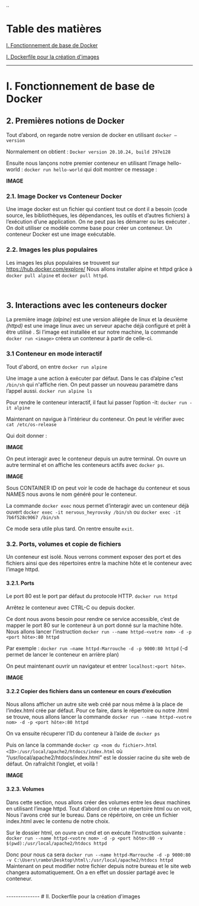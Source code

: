 
..

# Table des matières

[I. Fonctionnement de base de Docker](https://pastequecarre.github.io/docker-sae203/#1) 
    
[I. Dockerfile pour la création d'images](https://pastequecarre.github.io/docker-sae203/#2)
    

--------------
<a id="1"></a>
# I. Fonctionnement de base de Docker

## 2. Premières notions de Docker

Tout d’abord, on regarde notre version de docker en utilisant `docker –version`

Normalement on obtient : `Docker version 20.10.24, build 297e128`

Ensuite nous lançons notre premier conteneur en utilisant
l’image hello-world : `docker run hello-world` qui doit montrer ce message :

**IMAGE**


### 2.1. Image Docker vs Conteneur Docker

Une image docker est un fichier qui contient tout ce dont il a besoin (code source, les bibliothèques, les dépendances, les outils et d’autres fichiers) à l’exécution d’une application. On ne peut pas les démarrer ou les exécuter . On doit utiliser ce modèle comme base pour créer un conteneur.
Un conteneur Docker est une image exécutable.


### 2.2. Images les plus populaires

Les images les plus populaires se trouvent sur <https://hub.docker.com/explore/>
Nous allons installer alpine et httpd grâce à `docker pull alpine` et `docker pull httpd`.

<br>

## 3. Interactions avec les conteneurs docker

La première image *(alpine)* est une version allégée de linux et la deuxième *(httpd)* est une image linux avec un serveur apache déjà configuré et prêt à être utilisé .
Si l’image est installée et sur notre machine, la commande `docker run <image>` créera un conteneur à partir de celle-ci. 


### 3.1 Conteneur en mode interactif

Tout d'abord, on entre `docker run alpine`

Une image a une action à exécuter par défaut. Dans le cas d’alpine c”est `/bin/sh` qui n'affiche rien. On peut passer un nouveau paramètre dans l’appel aussi.
`docker run alpine ls`

Pour rendre le conteneur interactif, il faut lui passer l’option -it: `docker run -it alpine`

Maintenant on navigue à l’intérieur du conteneur. On peut le vérifier avec `cat /etc/os-release`

Qui doit donner : 

**IMAGE**

On peut interagir avec le conteneur depuis un autre terminal. On ouvre un autre terminal et on affiche les conteneurs actifs avec `docker ps`.

**IMAGE**

Sous CONTAINER ID on peut voir le code de hachage du conteneur et sous NAMES nous avons le nom généré pour le conteneur.

La commande `docker exec` nous permet d’interagir avec un conteneur déjà ouvert
`docker exec -it nervous_heyrovsky /bin/sh` ou `docker exec -it 7b6f528c9067 /bin/sh`

Ce mode sera utile plus tard. On rentre ensuite `exit`.


### 3.2. Ports, volumes et copie de fichiers

Un conteneur est isolé. Nous verrons comment exposer des port et des fichiers ainsi que des répertoires entre la machine hôte et le conteneur avec l’image httpd.


#### 3.2.1. Ports
Le port 80 est le port par défaut du protocole HTTP. `docker run httpd`

Arrêtez le conteneur avec CTRL-C ou depuis docker.

Ce dont nous avons besoin pour rendre ce service accessible, c’est de mapper le port 80 sur le conteneur à un port donné sur la machine hôte. Nous allons lancer l’instruction `docker run --name httpd-<votre nom> -d -p <port hôte>:80 httpd`

Par exemple : 
`docker run –name httpd-Marrouche -d -p 9000:80 httpd` (-d permet de lancer le conteneur en arrière plan)

On peut maintenant ouvrir un navigateur et entrer `localhost:<port hôte>`.

**IMAGE**


#### 3.2.2 Copier des fichiers dans un conteneur en cours d’exécution

Nous allons afficher un autre site web créé par nous même à la place de l’index.html crée par défaut.
Pour ce faire, dans le répertoire ou notre .html se trouve, nous allons lancer la commande `docker run --name httpd-<votre nom> -d -p <port hôte>:80 httpd`

On va ensuite récuperer l’ID du conteneur à l’aide de `docker ps`

Puis on lance la commande `docker cp <nom du fichier>.html <ID>:/usr/local/apache2/htdocs/index.html` où “/usr/local/apache2/htdocs/index.html” est le dossier racine du site web de défaut. On rafraîchit l’onglet, et voilà !

**IMAGE**


#### 3.2.3. Volumes

Dans cette section, nous allons créer des volumes entre les deux machines en utilisant l’image httpd.
Tout d’abord on crée un répertoire html ou on voit, Nous l'avons créé sur le bureau. Dans ce répértoire, on crée un fichier index.html avec le contenu de notre choix.

Sur le dossier html, on ouvre un cmd et on exécute l’instruction suivante :
`docker run --name httpd-<votre nom> -d -p <port hôte>:80 -v $(pwd):/usr/local/apache2/htdocs httpd`

Donc pour nous ca sera `docker run --name httpd-Marrouche -d -p 9000:80 -v C:\Users\rambo\Desktop\html\:/usr/local/apache2/htdocs httpd`
Maintenant on  peut modifier notre fichier depuis notre bureau et le site web changera automatiquement. On a en effet un dossier partagé avec le conteneur.


<br>
--------------
<a id="2"></a>
# II. Dockerfile pour la création d'images

